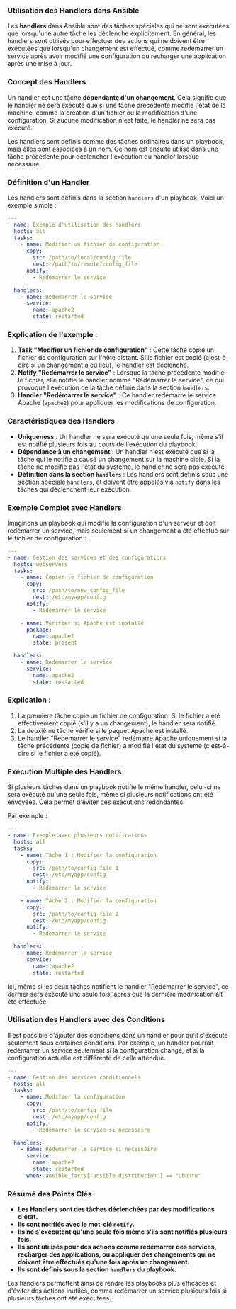 ### **Utilisation des Handlers dans Ansible**

Les **handlers** dans Ansible sont des tâches spéciales qui ne sont exécutées que lorsqu'une autre tâche les déclenche explicitement. En général, les handlers sont utilisés pour effectuer des actions qui ne doivent être exécutées que lorsqu'un changement est effectué, comme redémarrer un service après avoir modifié une configuration ou recharger une application après une mise à jour.

### **Concept des Handlers**

Un handler est une tâche **dépendante d'un changement**. Cela signifie que le handler ne sera exécuté que si une tâche précédente modifie l'état de la machine, comme la création d'un fichier ou la modification d'une configuration. Si aucune modification n'est faite, le handler ne sera pas exécuté.

Les handlers sont définis comme des tâches ordinaires dans un playbook, mais elles sont associées à un nom. Ce nom est ensuite utilisé dans une tâche précédente pour déclencher l'exécution du handler lorsque nécessaire.

### **Définition d'un Handler**

Les handlers sont définis dans la section `handlers` d'un playbook. Voici un exemple simple :

```yaml
---
- name: Exemple d'utilisation des handlers
  hosts: all
  tasks:
    - name: Modifier un fichier de configuration
      copy:
        src: /path/to/local/config_file
        dest: /path/to/remote/config_file
      notify:
        - Redémarrer le service

  handlers:
    - name: Redémarrer le service
      service:
        name: apache2
        state: restarted
```

### **Explication de l'exemple :**
1. **Task "Modifier un fichier de configuration"** : Cette tâche copie un fichier de configuration sur l'hôte distant. Si le fichier est copié (c'est-à-dire si un changement a eu lieu), le handler est déclenché.
2. **Notify "Redémarrer le service"** : Lorsque la tâche précédente modifie le fichier, elle notifie le handler nommé "Redémarrer le service", ce qui provoque l'exécution de la tâche définie dans la section `handlers`.
3. **Handler "Redémarrer le service"** : Ce handler redémarre le service Apache (`apache2`) pour appliquer les modifications de configuration.

### **Caractéristiques des Handlers**
- **Uniqueness** : Un handler ne sera exécuté qu'une seule fois, même s'il est notifié plusieurs fois au cours de l'exécution du playbook.
- **Dépendance à un changement** : Un handler n'est exécuté que si la tâche qui le notifie a causé un changement sur la machine cible. Si la tâche ne modifie pas l'état du système, le handler ne sera pas exécuté.
- **Définition dans la section `handlers`** : Les handlers sont définis sous une section spéciale `handlers`, et doivent être appelés via `notify` dans les tâches qui déclenchent leur exécution.

### **Exemple Complet avec Handlers**

Imaginons un playbook qui modifie la configuration d'un serveur et doit redémarrer un service, mais seulement si un changement a été effectué sur le fichier de configuration :

```yaml
---
- name: Gestion des services et des configurations
  hosts: webservers
  tasks:
    - name: Copier le fichier de configuration
      copy:
        src: /path/to/new_config_file
        dest: /etc/myapp/config
      notify:
        - Redémarrer le service

    - name: Vérifier si Apache est installé
      package:
        name: apache2
        state: present

  handlers:
    - name: Redémarrer le service
      service:
        name: apache2
        state: restarted
```

### **Explication** :
1. La première tâche copie un fichier de configuration. Si le fichier a été effectivement copié (s'il y a un changement), le handler sera notifié.
2. La deuxième tâche vérifie si le paquet Apache est installé.
3. Le handler "Redémarrer le service" redémarre Apache uniquement si la tâche précédente (copie de fichier) a modifié l'état du système (c'est-à-dire si le fichier a été copié).

### **Exécution Multiple des Handlers**

Si plusieurs tâches dans un playbook notifie le même handler, celui-ci ne sera exécuté qu'une seule fois, même si plusieurs notifications ont été envoyées. Cela permet d'éviter des exécutions redondantes.

Par exemple :

```yaml
---
- name: Exemple avec plusieurs notifications
  hosts: all
  tasks:
    - name: Tâche 1 : Modifier la configuration
      copy:
        src: /path/to/config_file_1
        dest: /etc/myapp/config
      notify:
        - Redémarrer le service

    - name: Tâche 2 : Modifier la configuration
      copy:
        src: /path/to/config_file_2
        dest: /etc/myapp/config
      notify:
        - Redémarrer le service

  handlers:
    - name: Redémarrer le service
      service:
        name: apache2
        state: restarted
```

Ici, même si les deux tâches notifient le handler "Redémarrer le service", ce dernier sera exécuté une seule fois, après que la dernière modification ait été effectuée.

### **Utilisation des Handlers avec des Conditions**

Il est possible d'ajouter des conditions dans un handler pour qu'il s'exécute seulement sous certaines conditions. Par exemple, un handler pourrait redémarrer un service seulement si la configuration change, et si la configuration actuelle est différente de celle attendue.

```yaml
---
- name: Gestion des services conditionnels
  hosts: all
  tasks:
    - name: Modifier la configuration
      copy:
        src: /path/to/config_file
        dest: /etc/myapp/config
      notify:
        - Redémarrer le service si nécessaire

  handlers:
    - name: Redémarrer le service si nécessaire
      service:
        name: apache2
        state: restarted
      when: ansible_facts['ansible_distribution'] == "Ubuntu"
```

### **Résumé des Points Clés**
- **Les Handlers sont des tâches déclenchées par des modifications d'état.**
- **Ils sont notifiés avec le mot-clé `notify`.**
- **Ils ne s'exécutent qu'une seule fois même s'ils sont notifiés plusieurs fois.**
- **Ils sont utilisés pour des actions comme redémarrer des services, recharger des applications, ou appliquer des changements qui ne doivent être effectués qu'une fois après un changement.**
- **Ils sont définis sous la section `handlers` du playbook.**

Les handlers permettent ainsi de rendre les playbooks plus efficaces et d'éviter des actions inutiles, comme redémarrer un service plusieurs fois si plusieurs tâches ont été exécutées.